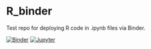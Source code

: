 # R_binder

Test repo for deploying R code in .ipynb files via Binder.

[![Binder](https://mybinder.org/badge_logo.svg)](https://mybinder.org/v2/gh/LouCapener/R_binder/HEAD)
[![Jupyter](https://camo.githubusercontent.com/296f8775c1fa52b01457bd6b67992748b4eb192e6d44a86c77b294a1131571e9/68747470733a2f2f696d672e736869656c64732e696f2f62616467652f6c61756e63682d4a7570797465724c61622d4635413235322e7376673f7374796c653d666f722d7468652d6261646765)](https://mybinder.org/v2/gh/LouCapener/R_binder/HEAD?urlpath=lab)
